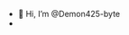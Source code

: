 - 👋 Hi, I’m @Demon425-byte
- 

<!---
Demon425-byte/Demon425-byte is a ✨ special ✨ repository because its `README.md` (this file) appears on your GitHub profile.
You can click the Preview link to take a look at your changes.
--->
